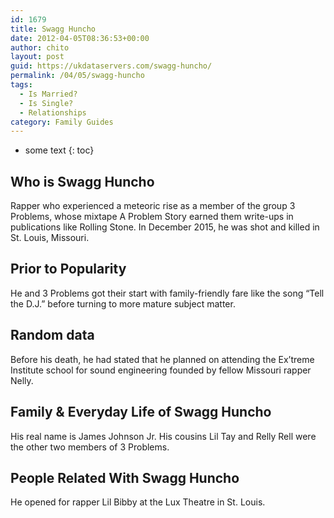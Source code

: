 ```yaml
---
id: 1679
title: Swagg Huncho
date: 2012-04-05T08:36:53+00:00
author: chito
layout: post
guid: https://ukdataservers.com/swagg-huncho/
permalink: /04/05/swagg-huncho
tags:
  - Is Married?
  - Is Single?
  - Relationships
category: Family Guides
---
```


* some text
{: toc}
          
          
## Who is  Swagg Huncho
                  
                  
                  
Rapper who experienced a meteoric rise as a member of the group 3 Problems, whose mixtape A Problem Story earned them write-ups in publications like Rolling Stone. In December 2015, he was shot and killed in St. Louis, Missouri.
                  
                
                
                
## Prior to Popularity 
                  
                  
                  
He and 3 Problems got their start with family-friendly fare like the song &#8220;Tell the D.J.&#8221; before turning to more mature subject matter.
                  
                
                
                
## Random data 
                  
                  
                  
Before his death, he had stated that he planned on attending the Ex&#8217;treme Institute school for sound engineering founded by fellow Missouri rapper Nelly.
                  
                
                
                
## Family & Everyday Life of Swagg Huncho
                  
                  
                  
His real name is James Johnson Jr. His cousins Lil Tay and Relly Rell were the other two members of 3 Problems.
                  
                
                
                
## People Related With  Swagg Huncho
                  
                  
                  
He opened for rapper Lil Bibby at the Lux Theatre in St. Louis.
                  
                
              
            
          
          
          
    
    
  
